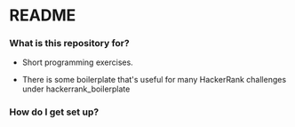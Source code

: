 # README #

### What is this repository for? ###

* Short programming exercises.

* There is some boilerplate that's useful for many HackerRank challenges under hackerrank_boilerplate

### How do I get set up? ###

